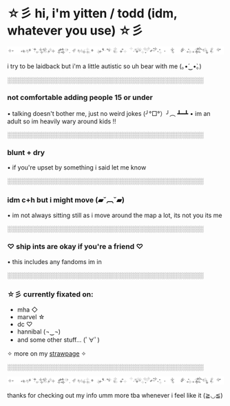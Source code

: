 # ☆彡 hi, i'm yitten / todd (idm, whatever you use) ☆彡

![](https://raw.githubusercontent.com/yittens/info/main/starl.gif)


i try to be laidback but i'm a little autistic so uh bear with me (｡•́‿•̀｡)

░░░░░░░░░░░░░░░░░░░░░░░░░░░░░░░░░░░░░░░░░░░░░░

###  **not comfortable adding people 15 or under**  
• talking doesn't bother me, just no weird jokes (╯°□°）╯︵ ┻━┻
• im an adult so im heavily wary around kids !!


░░░░░░░░░░░░░░░░░░░░░░░░░░░░░░░░░░░░░░░░░░░░░░

###  **blunt + dry** 
• if you're upset by something i said let me know

░░░░░░░░░░░░░░░░░░░░░░░░░░░░░░░░░░░░░░░░░░░░░░

###  idm c+h but i might move  (▰˘︹˘▰)
• im not always sitting still as i move around the map a lot, its not you its me

░░░░░░░░░░░░░░░░░░░░░░░░░░░░░░░░░░░░░░░░░░░░░░

### ♡ **ship ints are okay if you're a friend** ♡
• this includes any fandoms im in

░░░░░░░░░░░░░░░░░░░░░░░░░░░░░░░░░░░░░░░░░░░░░░

### ☆彡 currently fixated on:
- mha ◇
- marvel ☆
- dc ♡
- hannibal (¬‿¬)
- and some other stuff... (ﾟ∀ﾟ)

✧ more on my [strawpage](https://yitten.straw.page) ✧

░░░░░░░░░░░░░░░░░░░░░░░░░░░░░░░░░░░░░░░░░░░░░░

![](https://raw.githubusercontent.com/yittens/info/main/starl.gif)


 thanks for checking out my info umm more tba whenever i feel like it (≧◡≦)
